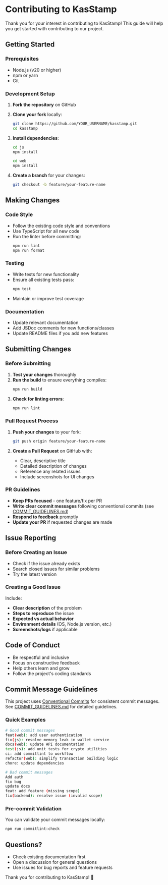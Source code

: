# Contributing to KasStamp

Thank you for your interest in contributing to KasStamp! This guide will help you get started with contributing to our project.

## Getting Started

### Prerequisites

- Node.js (v20 or higher)
- npm or yarn
- Git

### Development Setup

1. **Fork the repository** on GitHub
2. **Clone your fork** locally:
   ```bash
   git clone https://github.com/YOUR_USERNAME/kasstamp.git
   cd kasstamp
   ```
3. **Install dependencies**:

   ```bash
   cd js
   npm install

   cd web
   npm install
   ```

4. **Create a branch** for your changes:
   ```bash
   git checkout -b feature/your-feature-name
   ```

## Making Changes

### Code Style

- Follow the existing code style and conventions
- Use TypeScript for all new code
- Run the linter before committing:
  ```bash
  npm run lint
  npm run format
  ```

### Testing

- Write tests for new functionality
- Ensure all existing tests pass:
  ```bash
  npm test
  ```
- Maintain or improve test coverage

### Documentation

- Update relevant documentation
- Add JSDoc comments for new functions/classes
- Update README files if you add new features

## Submitting Changes

### Before Submitting

1. **Test your changes** thoroughly
2. **Run the build** to ensure everything compiles:
   ```bash
   npm run build
   ```
3. **Check for linting errors**:
   ```bash
   npm run lint
   ```

### Pull Request Process

1. **Push your changes** to your fork:

   ```bash
   git push origin feature/your-feature-name
   ```

2. **Create a Pull Request** on GitHub with:
   - Clear, descriptive title
   - Detailed description of changes
   - Reference any related issues
   - Include screenshots for UI changes

### PR Guidelines

- **Keep PRs focused** - one feature/fix per PR
- **Write clear commit messages** following conventional commits (see [COMMIT_GUIDELINES.md](./COMMIT_GUIDELINES.md))
- **Respond to feedback** promptly
- **Update your PR** if requested changes are made

## Issue Reporting

### Before Creating an Issue

- Check if the issue already exists
- Search closed issues for similar problems
- Try the latest version

### Creating a Good Issue

Include:

- **Clear description** of the problem
- **Steps to reproduce** the issue
- **Expected vs actual behavior**
- **Environment details** (OS, Node.js version, etc.)
- **Screenshots/logs** if applicable

## Code of Conduct

- Be respectful and inclusive
- Focus on constructive feedback
- Help others learn and grow
- Follow the project's coding standards

## Commit Message Guidelines

This project uses [Conventional Commits](https://www.conventionalcommits.org/) for consistent commit messages. See [COMMIT_GUIDELINES.md](./COMMIT_GUIDELINES.md) for detailed guidelines.

### Quick Examples

```bash
# Good commit messages
feat(web): add user authentication
fix(js): resolve memory leak in wallet service
docs(web): update API documentation
test(js): add unit tests for crypto utilities
ci: add commitlint to workflow
refactor(web): simplify transaction building logic
chore: update dependencies

# Bad commit messages
Add auth
fix bug
update docs
feat: add feature (missing scope)
fix(backend): resolve issue (invalid scope)
```

### Pre-commit Validation

You can validate your commit messages locally:

```bash
npm run commitlint:check
```

## Questions?

- Check existing documentation first
- Open a discussion for general questions
- Use issues for bug reports and feature requests

Thank you for contributing to KasStamp! 🚀
